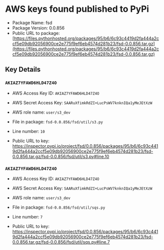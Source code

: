 # AWS keys found published to PyPi

* Package Name: fsd
* Package Version: 0.0.856
* Public URL to package: [https://files.pythonhosted.org/packages/95/b6/6c93c4419d2fa444a2ccf5e09db92056900ce2e775f9ef6eb4574d281b23/fsd-0.0.856.tar.gz](https://files.pythonhosted.org/packages/95/b6/6c93c4419d2fa444a2ccf5e09db92056900ce2e775f9ef6eb4574d281b23/fsd-0.0.856.tar.gz)

## Key Details

### `AKIAZ7YFAWD6HLD47Z4O`

* AWS Access Key ID: `AKIAZ7YFAWD6HLD47Z4O`
* AWS Secret Access Key: `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` 
* AWS role name: `user/s3_dev`
* File in package: `fsd-0.0.856/fsd/util/s3.py`
* Line number: `10`

* Public URL to key: https://inspector.pypi.io/project/fsd/0.0.856/packages/95/b6/6c93c4419d2fa444a2ccf5e09db92056900ce2e775f9ef6eb4574d281b23/fsd-0.0.856.tar.gz/fsd-0.0.856/fsd/util/s3.py#line.10



### `AKIAZ7YFAWD6HLD47Z4O`

* AWS Access Key ID: `AKIAZ7YFAWD6HLD47Z4O`
* AWS Secret Access Key: `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` 
* AWS role name: `user/s3_dev`
* File in package: `fsd-0.0.856/fsd/util/sqs.py`
* Line number: `7`

* Public URL to key: https://inspector.pypi.io/project/fsd/0.0.856/packages/95/b6/6c93c4419d2fa444a2ccf5e09db92056900ce2e775f9ef6eb4574d281b23/fsd-0.0.856.tar.gz/fsd-0.0.856/fsd/util/sqs.py#line.7


